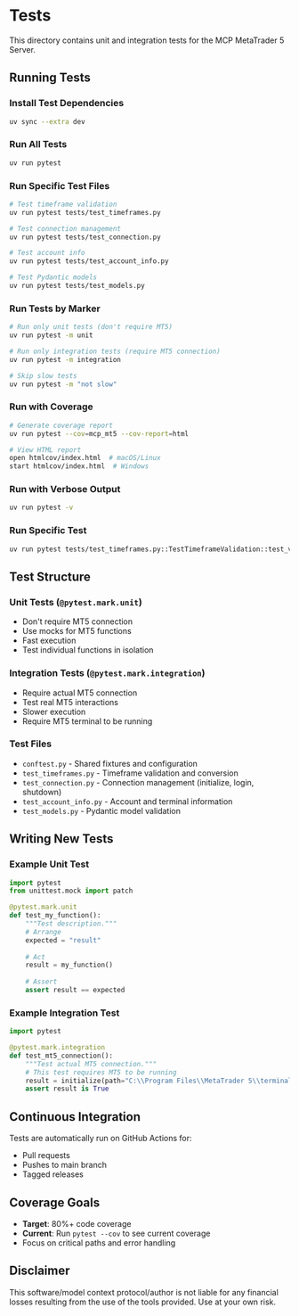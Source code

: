 # Tests

This directory contains unit and integration tests for the MCP MetaTrader 5 Server.

## Running Tests

### Install Test Dependencies

```bash
uv sync --extra dev
```

### Run All Tests

```bash
uv run pytest
```

### Run Specific Test Files

```bash
# Test timeframe validation
uv run pytest tests/test_timeframes.py

# Test connection management
uv run pytest tests/test_connection.py

# Test account info
uv run pytest tests/test_account_info.py

# Test Pydantic models
uv run pytest tests/test_models.py
```

### Run Tests by Marker

```bash
# Run only unit tests (don't require MT5)
uv run pytest -m unit

# Run only integration tests (require MT5 connection)
uv run pytest -m integration

# Skip slow tests
uv run pytest -m "not slow"
```

### Run with Coverage

```bash
# Generate coverage report
uv run pytest --cov=mcp_mt5 --cov-report=html

# View HTML report
open htmlcov/index.html  # macOS/Linux
start htmlcov/index.html  # Windows
```

### Run with Verbose Output

```bash
uv run pytest -v
```

### Run Specific Test

```bash
uv run pytest tests/test_timeframes.py::TestTimeframeValidation::test_valid_timeframe_conversion
```

## Test Structure

### Unit Tests (`@pytest.mark.unit`)
- Don't require MT5 connection
- Use mocks for MT5 functions
- Fast execution
- Test individual functions in isolation

### Integration Tests (`@pytest.mark.integration`)
- Require actual MT5 connection
- Test real MT5 interactions
- Slower execution
- Require MT5 terminal to be running

### Test Files

- `conftest.py` - Shared fixtures and configuration
- `test_timeframes.py` - Timeframe validation and conversion
- `test_connection.py` - Connection management (initialize, login, shutdown)
- `test_account_info.py` - Account and terminal information
- `test_models.py` - Pydantic model validation

## Writing New Tests

### Example Unit Test

```python
import pytest
from unittest.mock import patch

@pytest.mark.unit
def test_my_function():
    """Test description."""
    # Arrange
    expected = "result"
    
    # Act
    result = my_function()
    
    # Assert
    assert result == expected
```

### Example Integration Test

```python
import pytest

@pytest.mark.integration
def test_mt5_connection():
    """Test actual MT5 connection."""
    # This test requires MT5 to be running
    result = initialize(path="C:\\Program Files\\MetaTrader 5\\terminal64.exe")
    assert result is True
```

## Continuous Integration

Tests are automatically run on GitHub Actions for:
- Pull requests
- Pushes to main branch
- Tagged releases

## Coverage Goals

- **Target**: 80%+ code coverage
- **Current**: Run `pytest --cov` to see current coverage
- Focus on critical paths and error handling

## Disclaimer

This software/model context protocol/author is not liable for any financial losses resulting from the use of the tools provided. Use at your own risk.
